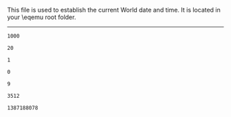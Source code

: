 This file is used to establish the current World date and time. It is located in your \eqemu root folder.

***

`1000`

`20`

`1`

`0`

`9`

`3512`

`1387188078`